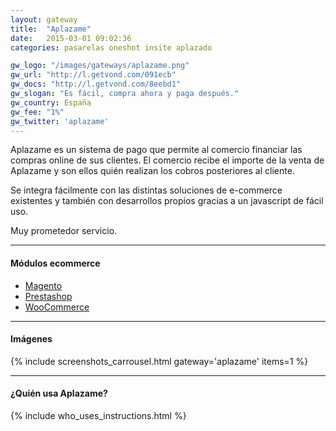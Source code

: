 ```yaml
---
layout: gateway
title:  "Aplazame"
date:   2015-03-01 09:02:36
categories: pasarelas oneshot insite aplazado

gw_logo: "/images/gateways/aplazame.png"
gw_url: "http://l.getvond.com/091ecb"
gw_docs: "http://l.getvond.com/8eebd1"
gw_slogan: "Es fácil, compra ahora y paga después."
gw_country: España
gw_fee: "1%"
gw_twitter: 'aplazame'
---
```



Aplazame es un sistema de pago que permite al comercio financiar las compras online de sus clientes. El comercio recibe el importe de la venta de Aplazame y son ellos quién realizan los cobros posteriores al cliente.

Se integra fácilmente con las distintas soluciones de e-commerce existentes y también con desarrollos propios gracias a un javascript de fácil uso.

Muy prometedor servicio.


-------------

#### Módulos ecommerce

- [Magento](https://github.com/aplazame/magento)
- [Prestashop](https://github.com/aplazame/prestashop)
- [WooCommerce](https://github.com/aplazame/woocommerce)


-------------

#### Imágenes

{% include screenshots_carrousel.html gateway='aplazame' items=1 %}


-------------

#### ¿Quién usa Aplazame?

{% include who_uses_instructions.html  %}